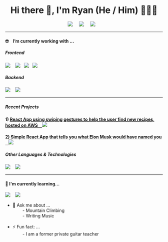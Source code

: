 <h1 align='center'> Hi there 👋, I'm Ryan (He / Him) 👨🏻‍💻 </h1>

<p align='center'>

  
<p align='center'>
  <!-- Ghost Logo -->
  <a href="https://andressantana.net"><img src="https://img.shields.io/badge/Personal-%23738A94.svg?&style=for-the-badge&logo=ghost&logoColor=white"/></a>&nbsp;&nbsp;&nbsp;&nbsp;
  <!-- LinkedIn -->
  <a href="https://www.linkedin.com/in/mountryan/"><img src="https://img.shields.io/badge/linkedin-%230077B5.svg?&style=for-the-badge&logo=linkedin&logoColor=white" /></a>&nbsp;&nbsp;&nbsp;&nbsp;
<!-- Email -->
  <a href="mailto:rmount96@outlook.com?subject=Hello%20Ryan!"><img src="https://img.shields.io/badge/email-%23D14836.svg?&style=for-the-badge&logo=hey&logoColor=white" /></a>&nbsp;&nbsp;&nbsp;&nbsp;

</p>

<hr>


<h4> 🤓  &nbsp;&nbsp;&nbsp;I’m currently working with ...</h4>

<h5> Frontend</h5>
<p >
  <!-- React -->
  <img src="https://img.shields.io/badge/react%20-%2361DAFB.svg?&style=for-the-badge&logo=react&logoColor=white" />&nbsp;&nbsp;&nbsp;
  <!-- HTML 5 -->
  <img src="https://img.shields.io/badge/html5%20-%23e34f26.svg?&style=for-the-badge&logo=html5&logoColor=white" />&nbsp;&nbsp;
  <!-- CSS -->
  <img src="https://img.shields.io/badge/css3%20-%231572B6.svg?&style=for-the-badge&logo=css3&logoColor=white" />&nbsp;&nbsp;
  <!-- JavaScript -->
  <img src="https://img.shields.io/badge/javascript%20-%238B8B8B.svg?&style=for-the-badge&logo=javascript&logoColor=white" />&nbsp;&nbsp;
</p>

<h5> Backend</h5>
<p>
  <!-- Node -->
  <img src="https://img.shields.io/badge/node.js%20-%23339933.svg?&style=for-the-badge&logo=node.js&logoColor=white" />&nbsp;&nbsp;&nbsp;
  <!-- PostgreSQL -->
  <img src="https://img.shields.io/badge/PostgreSQL%20-%23336791.svg?&style=for-the-badge&logo=postgresql&logoColor=white" />&nbsp;&nbsp;&nbsp;
</p>

<hr>


<h5>Recent Projects</h5>
<p>
  <h4>
  1) 
  <!-- React Swiping App -->
  <a href="http://swipemymeal.com">React App using swiping gestures to help the user find new recipes, hosted on AWS &nbsp;&nbsp;&nbsp;<img src="https://img.shields.io/badge/react%20-%2361DAFB.svg?&style=for-the-badge&logo=react&logoColor=white" /></a>&nbsp;&nbsp;&nbsp;&nbsp;&nbsp;&nbsp;
  </h4>
  <h4>
  2) 
  <!-- First React Project -->
  <a href="https://github.com/rmount96/muskalator">Simple React App that tells you what Elon Musk would have named you &nbsp;&nbsp;&nbsp;<img src="https://img.shields.io/badge/react%20-%2361DAFB.svg?&style=for-the-badge&logo=react&logoColor=white" /></a>&nbsp;&nbsp;&nbsp;&nbsp;&nbsp;&nbsp;
  </h4>
</p>

<h5>Other Languages & Technologies</h5>
<p >
  <!-- PostgreSQL -->
  <img src="https://img.shields.io/badge/arduino%20-%2300979d.svg?&style=for-the-badge&logo=postgresql&logoColor=white" />&nbsp;&nbsp;&nbsp;
  <!-- Python -->
  <img src="https://img.shields.io/badge/python%20-%233776AB.svg?&style=for-the-badge&logo=python&logoColor=white" />&nbsp;&nbsp;&nbsp;
</p>
<hr>

<h4>🌱 I'm currently learning...</h4>
<p >
  <!-- Wordpress -->
  <img src="https://img.shields.io/badge/next.js%20-%23000000.svg?&style=for-the-badge&logo=wordpress&logoColor=blue" />&nbsp;&nbsp;&nbsp;
  <!-- MongoDB -->
  <img src="https://img.shields.io/badge/mongodb%20-%2347A248.svg?&style=for-the-badge&logo=mongodb&logoColor=white" />&nbsp;&nbsp;&nbsp;
</p>

- 💬 Ask me about ...
  <br>
&nbsp;&nbsp;&nbsp;&nbsp;&nbsp;&nbsp;&nbsp;&nbsp;- Mountain Climbing
  <br>
&nbsp;&nbsp;&nbsp;&nbsp;&nbsp;&nbsp;&nbsp;&nbsp;- Writing Music
  <br><br>
- ⚡ Fun fact: ...
  <br>
&nbsp;&nbsp;&nbsp;&nbsp;&nbsp;&nbsp;&nbsp;&nbsp;- I am a former private guitar teacher
</p>
